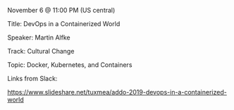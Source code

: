 November 6 @ 11:00 PM (US central)

Title: DevOps in a Containerized World

Speaker: Martin Alfke

Track: Cultural Change

Topic: Docker, Kubernetes, and Containers

Links from Slack:

https://www.slideshare.net/tuxmea/addo-2019-devops-in-a-containerized-world
